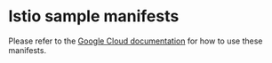 # Istio sample manifests

Please refer to the [Google Cloud documentation](https://cloud.google.com/stackdriver/docs/managed-prometheus/exporters/istio) for how to use these manifests.